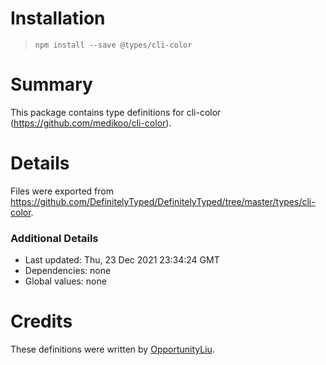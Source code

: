 # Installation
> `npm install --save @types/cli-color`

# Summary
This package contains type definitions for cli-color (https://github.com/medikoo/cli-color).

# Details
Files were exported from https://github.com/DefinitelyTyped/DefinitelyTyped/tree/master/types/cli-color.

### Additional Details
 * Last updated: Thu, 23 Dec 2021 23:34:24 GMT
 * Dependencies: none
 * Global values: none

# Credits
These definitions were written by [OpportunityLiu](https://github.com/OpportunityLiu).
